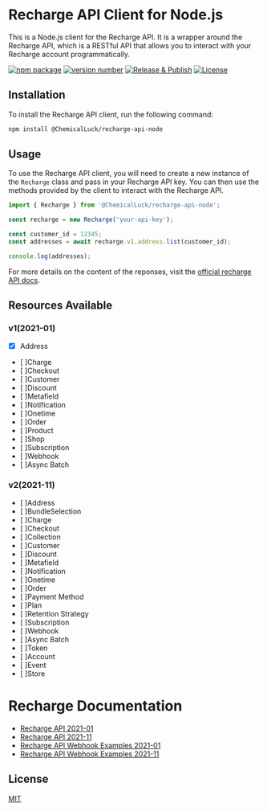 # Recharge API Client for Node.js
This is a Node.js client for the Recharge API. It is a wrapper around the Recharge API, which is a RESTful API that allows you to interact with your Recharge account programmatically.

[![npm package](https://img.shields.io/badge/npm%20i-@chemicalluck/recharge--api--node-brightgreen)](https://www.npmjs.com/package/chemicalluck/recharge-api-node)
[![version number](https://img.shields.io/npm/v/example-typescript-package?color=green&label=version)](https://github.com/chemicalluck/recharge-api-node/releases)
[![Release & Publish](https://github.com/ChemicalLuck/recharge-api-node/actions/workflows/publish.yml/badge.svg)](https://github.com/ChemicalLuck/recharge-api-node/actions/workflows/publish.yml)
[![License](https://img.shields.io/github/license/chemicalluck/recharge-api-node)](https://github.com/chemicalluck/recharge-api-node/blob/main/LICENSE)

## Installation
To install the Recharge API client, run the following command:

```bash
npm install @ChemicalLuck/recharge-api-node
```

## Usage
To use the Recharge API client, you will need to create a new instance of the `Recharge` class and pass in your Recharge API key. You can then use the methods provided by the client to interact with the Recharge API.
```typescript
import { Recharge } from '@ChemicalLuck/recharge-api-node';

const recharge = new Recharge('your-api-key');

const customer_id = 12345;
const addresses = await recharge.v1.address.list(customer_id);

console.log(addresses);
```

For more details on the content of the reponses, visit the [official recharge API docs](https://developer.rechargepayments.com).

## Resources Available
### v1(2021-01)
- [x] Address
- [ ]Charge
- [ ]Checkout
- [ ]Customer
- [ ]Discount
- [ ]Metafield
- [ ]Notification
- [ ]Onetime
- [ ]Order
- [ ]Product
- [ ]Shop
- [ ]Subscription
- [ ]Webhook
- [ ]Async Batch
### v2(2021-11)
- [ ]Address
- [ ]BundleSelection
- [ ]Charge
- [ ]Checkout
- [ ]Collection
- [ ]Customer
- [ ]Discount
- [ ]Metafield
- [ ]Notification
- [ ]Onetime
- [ ]Order
- [ ]Payment Method
- [ ]Plan
- [ ]Retention Strategy
- [ ]Subscription
- [ ]Webhook
- [ ]Async Batch
- [ ]Token
- [ ]Account
- [ ]Event
- [ ]Store

# Recharge Documentation

- [Recharge API 2021-01](https://developer.rechargepayments.com/2021-01/)
- [Recharge API 2021-11](https://developer.rechargepayments.com/2021-11/)
- [Recharge API Webhook Examples 2021-01](https://docs.getrecharge.com/docs/webhook-payload-examples)
- [Recharge API Webhook Examples 2021-11](https://docs.getrecharge.com/docs/webhooks-examples-2021-11)

## License

[MIT](LICENSE)
